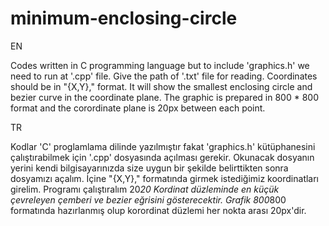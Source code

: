 # minimum-enclosing-circle
EN

Codes written in C programming language but to include 'graphics.h' we need to run at '.cpp' file.
Give the path of '.txt' file for reading. 
Coordinates should be in "{X,Y}," format.
It will show the smallest enclosing circle and bezier curve in the coordinate plane.
The graphic is prepared in 800 * 800 format and the corordinate plane is 20px between each point.


TR

Kodlar 'C' proglamlama dilinde yazılmıştır fakat 'graphics.h' kütüphanesini çalıştırabilmek için '.cpp' dosyasında açılması gerekir.
Okunacak dosyanın yerini kendi bilgisayarınızda size uygun bir şekilde belirttikten sonra dosyamızı açalım.
İçine "{X,Y}," formatında girmek istediğimiz koordinatları girelim. Programı çalıştıralım
20*20 Kordinat düzleminde en küçük çevreleyen çemberi ve bezier eğrisini gösterecektir.
Grafik 800*800 formatında hazırlanmış olup korordinat düzlemi her nokta arası 20px'dir.
